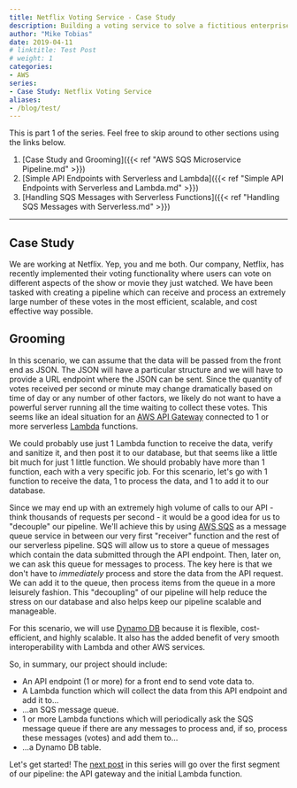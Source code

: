 ```yaml
---
title: Netflix Voting Service - Case Study
description: Building a voting service to solve a fictitious enterprise problem.
author: "Mike Tobias"
date: 2019-04-11
# linktitle: Test Post
# weight: 1
categories:
- AWS
series:
- Case Study: Netflix Voting Service
aliases:
- /blog/test/
---
```


This is part 1 of the series.  Feel free to skip around to other sections using the links below.

1. [Case Study and Grooming]({{< ref "AWS SQS Microservice Pipeline.md" >}})
2. [Simple API Endpoints with Serverless and Lambda]({{< ref "Simple API Endpoints with Serverless and Lambda.md" >}})
3. [Handling SQS Messages with Serverless Functions]({{< ref "Handling SQS Messages with Serverless.md" >}})

---

## Case Study

We are working at Netflix.  Yep, you and me both.  Our company, Netflix, has recently implemented their voting functionality where users can vote on different aspects of the show or movie they just watched.  We have been tasked with creating a pipeline which can receive and process an extremely large number of these votes in the most efficient, scalable, and cost effective way possible.  

## Grooming

In this scenario, we can assume that the data will be passed from the front end as JSON.  The JSON will have a particular structure and we will have to provide a URL endpoint where the JSON can be sent.  Since the quantity of votes received per second or minute may change dramatically based on time of day or any number of other factors, we likely do not want to have a powerful server running all the time waiting to collect these votes.  This seems like an ideal situation for an [AWS API Gateway](<https://aws.amazon.com/api-gateway/>) connected to 1 or more serverless [Lambda](<https://aws.amazon.com/lambda/>) functions.  

We could probably use just 1 Lambda function to receive the data, verify and sanitize it, and then post it to our database, but that seems like a little bit much for just 1 little function.  We should probably have more than 1 function, each with a very specific job.  For this scenario, let's go with 1 function to receive the data, 1 to process the data, and 1 to add it to our database.

Since we may end up with an extremely high volume of calls to our API - think thousands of requests per second - it would be a good idea for us to "decouple" our pipeline.  We'll achieve this by using [AWS SQS](<https://aws.amazon.com/sqs/>) as a message queue service in between our very first "receiver" function and the rest of our serverless pipeline.  SQS will allow us to store a queue of messages which contain the data submitted through the API endpoint.  Then, later on, we can ask this queue for messages to process.  The key here is that we don't have to _immediately_ process and store the data from the API request.  We can add it to the queue, then process items from the queue in a more leisurely fashion.  This "decoupling" of our pipeline will help reduce the stress on our database and also helps keep our pipeline scalable and manageable.  

For this scenario, we will use [Dynamo DB](<https://aws.amazon.com/dynamodb/>) because it is flexible, cost-efficient, and highly scalable. It also has the added benefit of very smooth interoperability with Lambda and other AWS services. 

So, in summary, our project should include:

- An API endpoint (1 or more) for a front end to send vote data to.
- A Lambda function which will collect the data from this API endpoint and add it to...
- …an SQS message queue.
- 1 or more Lambda functions which will periodically ask the SQS message queue if there are any messages to process and, if so, process these messages (votes) and add them to...
- …a Dynamo DB table.

Let's get started!  The [next post]() in this series will go over the first segment of our pipeline: the API gateway and the initial Lambda function.

